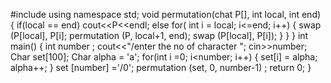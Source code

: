 #include<iostream>
using namespace std;
void permutation(chat P[], int local, int end) 
{
if(local == end) 
cout<<P<<endl;
else 
for( int i = local; i<=end; i++) 
{
swap (P[local], P[i];
permutation (P, local+1, end);
swap (P[local], P[i]);
}
 }
 }
int main() 
{
int number ;
cout<<"/enter the no of character ";
cin>>number;
Char set[100];
Char alpha = 'a';
 for(int i =0; i<number; i++) 
{
set[i] = alpha;
 alpha++;
}
set [number] ='/0';
permutation (set, 0, number-1) ;
   return 0;
}
